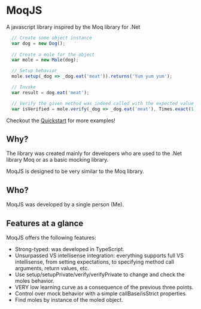 MoqJS
===

A javascript library inspired by the Moq library for .Net

```javascript
  // Create some object instance
  var dog = new Dog();
  
  // Create a mole for the object
  var mole = new Mole(dog);

  // Setup behavior
  mole.setup(_dog => _dog.eat('meat')).returns('Yum yum yum');

  // Invoke
  var result = dog.eat('meat');

  // Verify the given method was indeed called with the expected value exactly once
  var isVerified = mole.verify(_dog => _dog.eat('meat'), Times.exact(1));
```

Checkout the [Quickstart](https://github.com/slavik57/moqjs/wiki/Quickstart) for more examples!

## Why?

The library was created mainly for developers who are used to the .Net library Moq or as a basic mocking library.

MoqJS is designed to be very similar to the Moq library.

## Who?

MoqJS was developed by a single person (Me).

## Features at a glance
MoqJS offers the following features:
  * Strong-typed: was developed in TypeScript.
  * Unsurpassed VS intellisense integration: everything supports full VS intellisense, from setting expectations, to specifying method call arguments, return values, etc.
  * Use setup/setupPrivate/verify/verifyPrivate to change and check the moles behavior.
  * VERY low learning curve as a consequence of the previous three points.
  * Control over mock behavior with a simple callBase/isStrict properties
  * Find moles by instance of the moled object.
